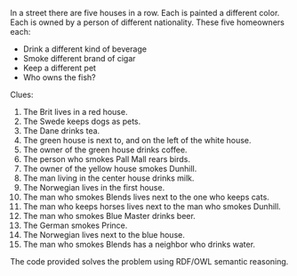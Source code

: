 In a street there are five houses in a
row.
Each is painted a different color.
Each is owned by a person of different
nationality.
These five homeowners each:
  - Drink a different kind of beverage
  - Smoke different brand of cigar
  - Keep a different pet
  - Who owns the fish?

Clues:

1. The Brit lives in a red house.
2. The Swede keeps dogs as pets.
3. The Dane drinks tea.
4. The green house is next to, and on the left of the white house.
5. The owner of the green house drinks coffee.
6. The person who smokes Pall Mall rears birds.
7. The owner of the yellow house smokes Dunhill.
8. The man living in the center house drinks milk.
9. The Norwegian lives in the first house.
10. The man who smokes Blends lives next to the one who keeps cats.
11. The man who keeps horses lives next to the man who smokes Dunhill.
12. The man who smokes Blue Master drinks beer.
13. The German smokes Prince.
14. The Norwegian lives next to the blue house.
15. The man who smokes Blends has a neighbor who drinks water.

The code provided solves the problem using RDF/OWL semantic reasoning.
